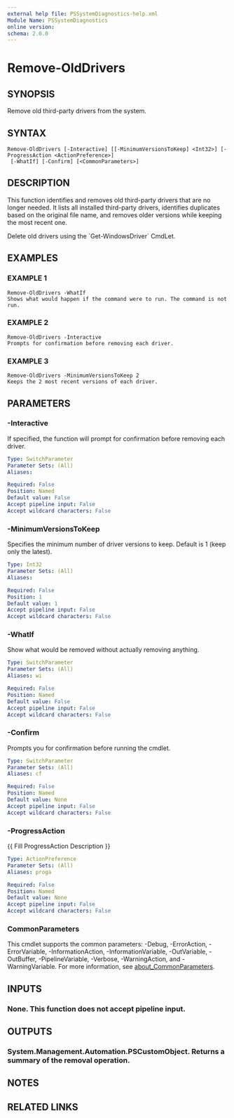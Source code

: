 ```yaml
---
external help file: PSSystemDiagnostics-help.xml
Module Name: PSSystemDiagnostics
online version:
schema: 2.0.0
---
```


# Remove-OldDrivers

## SYNOPSIS
Remove old third-party drivers from the system.

## SYNTAX

```
Remove-OldDrivers [-Interactive] [[-MinimumVersionsToKeep] <Int32>] [-ProgressAction <ActionPreference>]
 [-WhatIf] [-Confirm] [<CommonParameters>]
```

## DESCRIPTION
This function identifies and removes old third-party drivers that are no longer needed.
It lists all installed third-party drivers, identifies duplicates based on the original file name,
and removes older versions while keeping the most recent one.

Delete old drivers using the \`Get-WindowsDriver\` CmdLet.

## EXAMPLES

### EXAMPLE 1
```
Remove-OldDrivers -WhatIf
Shows what would happen if the command were to run. The command is not run.
```

### EXAMPLE 2
```
Remove-OldDrivers -Interactive
Prompts for confirmation before removing each driver.
```

### EXAMPLE 3
```
Remove-OldDrivers -MinimumVersionsToKeep 2
Keeps the 2 most recent versions of each driver.
```

## PARAMETERS

### -Interactive
If specified, the function will prompt for confirmation before removing each driver.

```yaml
Type: SwitchParameter
Parameter Sets: (All)
Aliases:

Required: False
Position: Named
Default value: False
Accept pipeline input: False
Accept wildcard characters: False
```

### -MinimumVersionsToKeep
Specifies the minimum number of driver versions to keep.
Default is 1 (keep only the latest).

```yaml
Type: Int32
Parameter Sets: (All)
Aliases:

Required: False
Position: 1
Default value: 1
Accept pipeline input: False
Accept wildcard characters: False
```

### -WhatIf
Show what would be removed without actually removing anything.

```yaml
Type: SwitchParameter
Parameter Sets: (All)
Aliases: wi

Required: False
Position: Named
Default value: False
Accept pipeline input: False
Accept wildcard characters: False
```

### -Confirm
Prompts you for confirmation before running the cmdlet.

```yaml
Type: SwitchParameter
Parameter Sets: (All)
Aliases: cf

Required: False
Position: Named
Default value: None
Accept pipeline input: False
Accept wildcard characters: False
```

### -ProgressAction
{{ Fill ProgressAction Description }}

```yaml
Type: ActionPreference
Parameter Sets: (All)
Aliases: proga

Required: False
Position: Named
Default value: None
Accept pipeline input: False
Accept wildcard characters: False
```

### CommonParameters
This cmdlet supports the common parameters: -Debug, -ErrorAction, -ErrorVariable, -InformationAction, -InformationVariable, -OutVariable, -OutBuffer, -PipelineVariable, -Verbose, -WarningAction, and -WarningVariable. For more information, see [about_CommonParameters](http://go.microsoft.com/fwlink/?LinkID=113216).

## INPUTS

### None. This function does not accept pipeline input.
## OUTPUTS

### System.Management.Automation.PSCustomObject. Returns a summary of the removal operation.
## NOTES

## RELATED LINKS
